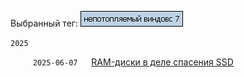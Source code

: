 Выбранный тег: ![Screenshot](../tag_win7.png)

`2025`

&emsp;  &emsp; `2025-06-07` &emsp; [RAM-диски в деле спасения SSD](../../data/2025/2025-06-07-ram-disk) 